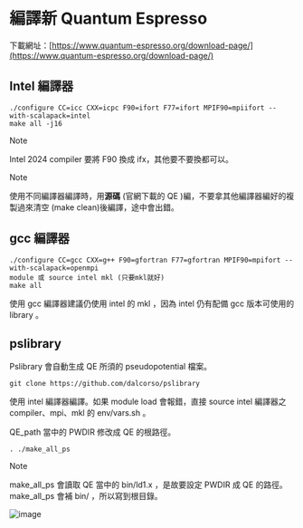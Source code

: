 # 編譯新 Quantum Espresso

下載網址：[https://www.quantum-espresso.org/download-page/](https://www.quantum-espresso.org/download-page/)

## Intel 編譯器

```
./configure CC=icc CXX=icpc F90=ifort F77=ifort MPIF90=mpiifort --with-scalapack=intel
make all -j16
```

> [!NOTE]
> Intel 2024 compiler 要將 F90 換成 ifx，其他要不要換都可以。

> [!NOTE]
> 使用不同編譯器編譯時，用**源碼** (官網下載的 QE )編，不要拿其他編譯器編好的複製過來清空 (make clean)後編譯，途中會出錯。

## gcc 編譯器

```
./configure CC=gcc CXX=g++ F90=gfortran F77=gfortran MPIF90=mpifort --with-scalapack=openmpi
module 或 source intel mkl (只要mkl就好)
make all
```

使用 gcc 編譯器建議仍使用 intel 的 mkl ，因為 intel 仍有配備 gcc 版本可使用的 library 。

## pslibrary

Pslibrary 會自動生成 QE 所須的 pseudopotential 檔案。

```
git clone https://github.com/dalcorso/pslibrary
```

使用 intel 編譯器編譯。如果 module load 會報錯，直接 source intel 編譯器之 compiler、mpi、mkl 的 env/vars.sh 。

QE_path 當中的 PWDIR 修改成 QE 的根路徑。

```
. ./make_all_ps
```

> [!NOTE]
> make_all_ps 會讀取 QE 當中的 bin/ld1.x ，是故要設定 PWDIR 成 QE 的路徑。make_all_ps 會補 bin/ ，所以寫到根目錄。

![image](https://github.com/user-attachments/assets/0fc25e4e-dfbf-430d-829d-5c2d1e921daf)
